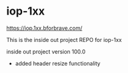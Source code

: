 # iop-1xx
https://iop.1xx.bforbrave.com/

This is the inside out project REPO for iop-1xx

inside out project version 100.0
  - added header resize functionality
